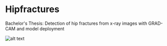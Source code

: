 # Hipfractures
Bachelor's Thesis: Detection of hip fractures from x-ray images with GRAD-CAM and model deployment

![alt text](https://drive.google.com/file/d/1ILMhZRnrwDgiLh7u2ux6__mQkWs7U1kD/view?usp=sharing)
